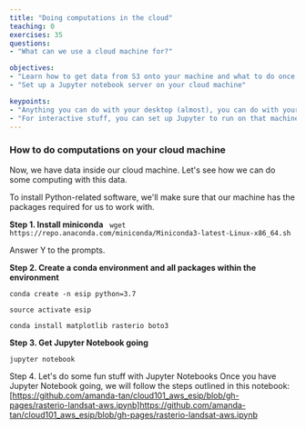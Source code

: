```yaml
---
title: "Doing computations in the cloud"
teaching: 0
exercises: 35
questions:
- "What can we use a cloud machine for?"

objectives:
- "Learn how to get data from S3 onto your machine and what to do once it's there"
- "Set up a Jupyter notebook server on your cloud machine"

keypoints:
- "Anything you can do with your desktop (almost), you can do with your cloud machine"
- "For interactive stuff, you can set up Jupyter to run on that machine"
---
```


### How to do computations on your cloud machine

Now, we have data inside our cloud machine. Let's see how we can do some
computing with this data.

To install Python-related software, we'll make sure that our machine has the packages required for us to work with. 

**Step 1. Install miniconda**
``` wget https://repo.anaconda.com/miniconda/Miniconda3-latest-Linux-x86_64.sh```

Answer Y to the prompts. 


**Step 2. Create a conda environment and all packages within the environment**

```conda create -n esip python=3.7```

```source activate esip```

```conda install matplotlib rasterio boto3```


**Step 3. Get Jupyter Notebook going**

```jupyter notebook```


Step 4. Let's do some fun stuff with Jupyter Notebooks
Once you have Jupyter Notebook going, we will follow the steps outlined in this notebook: 
[https://github.com/amanda-tan/cloud101_aws_esip/blob/gh-pages/rasterio-landsat-aws.ipynb]<https://github.com/amanda-tan/cloud101_aws_esip/blob/gh-pages/rasterio-landsat-aws.ipynb>
